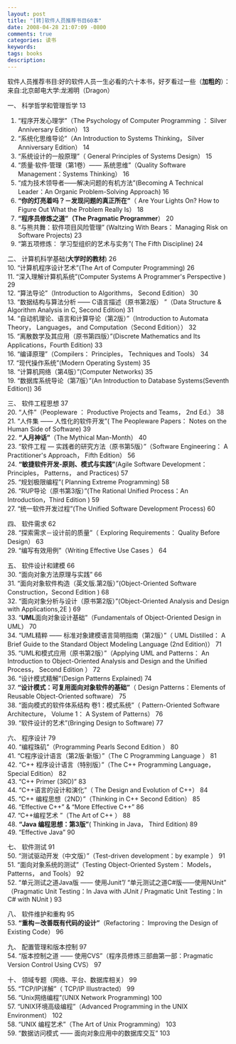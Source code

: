 ```yaml
---
layout: post
title: "[转]软件人员推荐书目60本"
date: 2008-04-28 21:07:09 -0800
comments: true
categories: 读书
keywords: 
tags: books
description: 
---
```

软件人员推荐书目:好的软件人员一生必看的六十本书，好歹看过一些（**加粗的**）：  
来自:北京邮电大学:龙湘明（Dragon）  

一、 科学哲学和管理哲学 13  <!--more-->  
1. “程序开发心理学”（The Psychology of Computer Programming ： Silver Anniversary Edition） 13    
2. “系统化思维导论”（An Introduction to Systems Thinking， Silver Anniversary Edition） 14  
3. “系统设计的一般原理”（ General Principles of Systems Design） 15  
4. “质量·软件·管理（第1卷）—— 系统思维”（Quality Software Management：Systems Thinking） 16  
5. “成为技术领导者——解决问题的有机方法”(Becoming A Technical Leader：An Organic Problem-Solving Approach) 16  
6. **“你的灯亮着吗？－发现问题的真正所在”**（ Are Your Lights On? How to Figure Out What the Problem Really Is） 18  
7. **“程序员修炼之道”（The Pragmatic Programmer**） 20  
8. “与熊共舞：软件项目风险管理” (Waltzing With Bears： Managing Risk on Software Projects) 23  
9. “第五项修炼： 学习型组织的艺术与实务”( The Fifth Discipline) 24    

二、 计算机科学基础(**大学时的教材**) 26  
10. “计算机程序设计艺术”(The Art of Computer Programming) 26  
11. “深入理解计算机系统”(Computer Systems A Programmer's Perspective ) 29  
12. “算法导论”（Introduction to Algorithms， Second Edition） 30  
13. “数据结构与算法分析 —— C语言描述（原书第2版） ”（Data Structure & Algorithm Analysis in C, Second Edition) 31  
14. “自动机理论、语言和计算导论（第2版）”（Introduction to Automata Theory， Languages， and Computation（Second 
Edition）） 32  
15. “离散数学及其应用（原书第四版）”(Discrete Mathematics and Its Applications，Fourth Edition) 33  
16. “编译原理”（Compilers： Principles， Techniques and Tools） 34  
17. “现代操作系统”(Modern Operating System) 35  
18. “计算机网络（第4版）”(Computer Networks) 35  
19. “数据库系统导论（第7版）”(An Introduction to Database Systems(Seventh Edition)) 36    

三、 软件工程思想 37  
20. “人件”（Peopleware ： Productive Projects and Teams， 2nd Ed.） 38  
21. “人件集 —— 人性化的软件开发”( The Peopleware Papers： Notes on the Human Side of Software) 39  
22. **“人月神话”**（The Mythical Man-Month） 40  
23. “软件工程 — 实践者的研究方法（原书第5版）”（Software Engineering： A Practitioner's Approach， Fifth Edition） 56  
24. **“敏捷软件开发-原则、模式与实践”**(Agile Software Development： Principles， Patterns， and Practices) 57  
25. “规划极限编程”(  Planning Extreme Programming) 58  
26. “RUP导论（原书第3版）”(The Rational Unified Process：An Introduction，Third Edition ) 59  
27. “统一软件开发过程”(The Unified Software Development Process) 60    

四、 软件需求 62  
28. “探索需求－设计前的质量”（  Exploring Requirements： Quality Before Design） 63  
29. “编写有效用例”（Writing Effective Use Cases ） 64   
 
五、 软件设计和建模 66  
30. “面向对象方法原理与实践” 66  
31. “面向对象软件构造（英文版.第2版）”(Object-Oriented Software Construction，Second Edition ) 68  
32. “面向对象分析与设计（原书第2版）”(Object-Oriented Analysis and Design with Applications,2E ) 69  
33. “**UML**面向对象设计基础”（Fundamentals of Object-Oriented Design in UML） 70  
34. “UML精粹 —— 标准对象建模语言简明指南（第2版）”（  UML Distilled： A Brief Guide to the Standard Object Modeling 
Language (2nd Edition)） 71  
35. “UML和模式应用（原书第2版）”（Applying UML and Patterns： An Introduction to Object-Oriented Analysis and 
Design and the Unified Process， Second Edition ） 72  
36. “设计模式精解”(Design Patterns Explained) 74  
37. **“设计模式：可复用面向对象软件的基础”**（  Design Patterns：Elements of Reusable Object-Oriented software） 75  
38. “面向模式的软件体系结构 卷1：模式系统”（ Pattern-Oriented Software Architecture， Volume 1： A System of 
Patterns） 76  
39. “软件设计的艺术”(Bringing Design to Software) 77   

六、 程序设计 79  
40. “编程珠矶”（Programming Pearls Second Edition ） 80  
41. “C程序设计语言（第2版·新版）”（The C Programming Language ） 81  
42. “C++ 程序设计语言（特别版）”（The C++ Programming Language， Special Edition） 82  
43. “C++ Primer (3RD)” 83  
44. “C++语言的设计和演化”（  The Design and Evolution of C++） 84  
45. “C++ 编程思想（2ND）”（Thinking in C++ Second Edition） 85  
46. “Effective C++” & “More Effective C++” 86  
47. “C++编程艺术 ”（The Art of C++ ） 88  
48. **“Java 编程思想：第3版”**( Thinking in Java， Third Edition) 89  
49. “Effective Java” 90   

七、 软件测试 91  
50. “测试驱动开发（中文版）”（Test-driven development：by example ） 91  
51. “面向对象系统的测试”（Testing Object-Oriented System： Models， Patterns， and Tools） 92  
52. “单元测试之道Java版 —— 使用Junit”/ “单元测试之道C#版——使用NUnit” （Pragmatic Unit Testing：In Java with JUnit 
/  Pragmatic Unit Testing：In C# with NUnit ) 93    

八、 软件维护和重构 95  
53. **“重构－改善既有代码的设计”**（Refactoring： Improving the Design of Existing Code） 96  

九、 配置管理和版本控制 97  
54. “版本控制之道 —— 使用CVS”（程序员修炼三部曲第一部：Pragmatic Version Control Using CVS） 97  

十、 领域专题（网络、平台、数据库相关） 99  
55. “TCP/IP详解”（ TCP/IP Illustracted） 99  
56. “Unix网络编程”(UNIX Network Programming) 100  
57. “UNIX环境高级编程”（Advanced Programming in the UNIX Environment） 102  
58. “UNIX 编程艺术”（The Art of Unix Programming） 103  
59. “数据访问模式 —— 面向对象应用中的数据库交互” 103  
